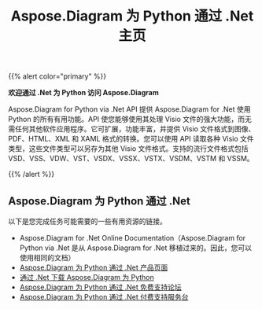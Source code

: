 ﻿---
title: Aspose.Diagram 为 Python 通过 .Net 主页
type: docs
weight: 40
url: /zh/python-net/
---
{{% alert color="primary" %}} 


**欢迎通过 .Net 为 Python 访问 Aspose.Diagram**

Aspose.Diagram for Python via .Net API 提供 Aspose.Diagram for .Net 使用 Python 的所有有用功能。API 使您能够使用其处理 Visio 文件的强大功能，而无需任何其他软件应用程序。它可扩展，功能丰富，并提供 Visio 文件格式到图像、PDF、HTML、XML 和 XAML 格式的转换。您可以使用 API 读取各种 Visio 文件类型，这些文件类型可以另存为其他 Visio 文件格式。支持的流行文件格式包括 VSD、VSS、VDW、VST、VSDX、VSSX、VSTX、VSDM、VSTM 和 VSSM。

{{% /alert %}} 
## **Aspose.Diagram 为 Python 通过 .Net**
以下是您完成任务可能需要的一些有用资源的链接。

- Aspose.Diagram for .Net Online Documentation（Aspose.Diagram for Python via .Net 是从 Aspose.Diagram for .Net 移植过来的。因此，您可以使用相同的文档）
- [Aspose.Diagram 为 Python 通过 .Net 产品页面](https://products.aspose.com/diagram/python-net/)
- [通过 .Net 下载 Aspose.Diagram 为 Python](https://releases.aspose.com/diagram/python-net/)
- [Aspose.Diagram 为 Python 通过 .Net 免费支持论坛](https://forum.aspose.com/c/diagram/17)
- [Aspose.Diagram 为 Python 通过 .Net 付费支持服务台](https://helpdesk.aspose.com/)
